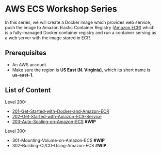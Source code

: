 
# AWS ECS Workshop Series

In this series, we will create a Docker image which provides web service, push the image to Amazon Elastic Container Registry ([Amazon ECR](https://aws.amazon.com/ecr/)) which is a fully-managed Docker container registry and run a container serving as a web server with the image stored in ECR.

## Prerequisites
* An AWS account.
* Make sure the region is **US East (N. Virginia)**, which its short name is **us-east-1**.

## List of Content

Level 200:

* [201-Get-Started-with-Docker-and-Amazon-ECR](201-Get-Started-with-Docker-and-Amazon-ECR/README.md)
* [202-Get-Started-with-Amazon-ECS-Service](202-Get-Started-with-Amazon-ECS-Service/README.md)
* [203-Auto-Scaling-on-Amazon-ECS](203-Auto-Scaling-on-Amazon-ECS/README.md) **#WIP**

Level 300:

* 301-Mounting-Volume-on-Amazon-ECS **#WIP**
* 302-Building-CI/CD-Using-Amazon-ECS **#WIP**
